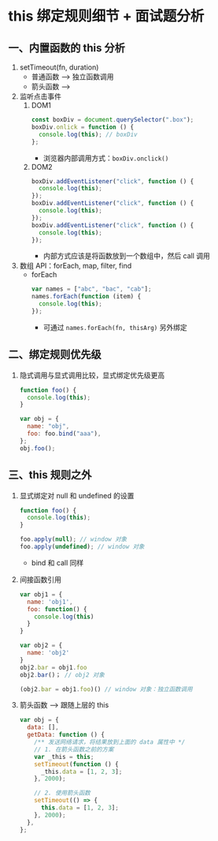 <!--
 * @Author: East
 * @Date: 2022-01-01 15:16:46
 * @LastEditTime: 2022-01-01 17:14:17
 * @LastEditors: Please set LastEditors
 * @Description: this 绑定规则细节 + 面试题分析
 * @FilePath: \forGreaterGood\javascript\05-this绑定规则细节+面试题分析.md
-->

# this 绑定规则细节 + 面试题分析

## 一、内置函数的 this 分析

1. setTimeout(fn, duration)
   - 普通函数 --> 独立函数调用
   - 箭头函数 -->
2. 监听点击事件
   1. DOM1
      ```js
      const boxDiv = document.querySelector(".box");
      boxDiv.onlick = function () {
        console.log(this); // boxDiv
      };
      ```
      - 浏览器内部调用方式：`boxDiv.onclick()`
   2. DOM2
      ```js
      boxDiv.addEventListener("click", function () {
        console.log(this);
      });
      boxDiv.addEventListener("click", function () {
        console.log(this);
      });
      boxDiv.addEventListener("click", function () {
        console.log(this);
      });
      ```
      - 内部方式应该是将函数放到一个数组中，然后 call 调用
3. 数组 API：forEach, map, filter, find
   - forEach
     ```js
     var names = ["abc", "bac", "cab"];
     names.forEach(function (item) {
       console.log(this);
     });
     ```
     - 可通过 `names.forEach(fn, thisArg)` 另外绑定

## 二、绑定规则优先级

1. 隐式调用与显式调用比较，显式绑定优先级更高

   ```js
   function foo() {
     console.log(this);
   }

   var obj = {
     name: "obj",
     foo: foo.bind("aaa"),
   };
   obj.foo();
   ```

## 三、this 规则之外

1. 显式绑定对 null 和 undefined 的设置

   ```js
   function foo() {
     console.log(this);
   }

   foo.apply(null); // window 对象
   foo.apply(undefined); // window 对象
   ```

   - bind 和 call 同样

2. 间接函数引用

   ```js
   var obj1 = {
     name: 'obj1',
     foo: function() {
       console.log(this)
     }
   }

   var obj2 = {
     name: 'obj2'
   }
   obj2.bar = obj1.foo
   obj2.bar()； // obj2 对象

   (obj2.bar = obj1.foo)() // window 对象：独立函数调用
   ```

3. 箭头函数 --> 跟随上层的 this

   ```js
   var obj = {
     data: [],
     getData: function () {
       /** 发送网络请求，将结果放到上面的 data 属性中 */
       // 1. 在箭头函数之前的方案
       var _this = this;
       setTimeout(function () {
         _this.data = [1, 2, 3];
       }, 2000);

       // 2. 使用箭头函数
       setTimeout(() => {
         this.data = [1, 2, 3];
       }, 2000);
     },
   };
   ```
